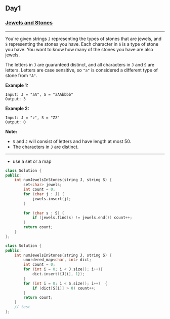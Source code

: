 ## Day1

### [Jewels and Stones](https://leetcode.com/explore/featured/card/may-leetcoding-challenge/534/week-1-may-1st-may-7th/3317/)

---

You're given strings `J` representing the types of stones that are jewels, and `S` representing the stones you have.  Each character in `S` is a type of stone you have.  You want to know how many of the stones you have are also jewels.

The letters in `J` are guaranteed distinct, and all characters in `J` and `S` are letters. Letters are case sensitive, so `"a"` is considered a different type of stone from `"A"`.

**Example 1:**
```
Input: J = "aA", S = "aAAbbbb"
Output: 3
```

**Example 2:**
```
Input: J = "z", S = "ZZ"
Output: 0
```

**Note:**

- `S` and `J` will consist of letters and have length at most 50.
- The characters in `J` are distinct.

---

- use a set or a map

```cpp
class Solution {
public:
    int numJewelsInStones(string J, string S) {
        set<char> jewels;
        int count = 0;
        for (char j : J) {
            jewels.insert(j);
        }
        
        for (char s : S) {
            if (jewels.find(s) != jewels.end()) count++;
        }
        return count;
    }
};
```

```cpp
class Solution {
public:
    int numJewelsInStones(string J, string S) {
        unordered_map<char, int> dict;
        int count = 0;
        for (int i = 0; i < J.size(); i++){
            dict.insert({J[i], 1});
        } 
        for (int i = 0; i < S.size(); i++)  {
            if (dict[S[i]] > 0) count++;
        }
        return count;
    }
    // test
};
```
